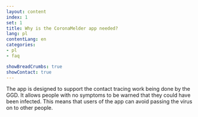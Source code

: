 ```yaml
---
layout: content
index: 1
set: 1
title: Why is the CoronaMelder app needed?
lang: pl
contentLang: en
categories:
- pl
- faq

showBreadCrumbs: true
showContact: true
---
```


The app is designed to support the contact tracing work being done by the GGD. It allows people with no symptoms to be warned that they could have been infected. This means that users of the app can avoid passing the virus on to other people.
